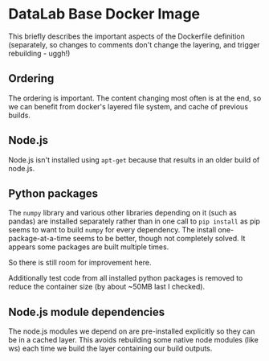 # DataLab Base Docker Image

This briefly describes the important aspects of the Dockerfile definition
(separately, so changes to comments don't change the layering, and trigger
rebuilding - uggh!)

## Ordering
The ordering is important. The content changing most often is at the end, so
we can benefit from docker's layered file system, and cache of previous builds.

## Node.js
Node.js isn't installed using `apt-get` because that results in an older
build of node.js.

## Python packages
The `numpy` library and various other libraries depending on it (such as pandas)
are installed separately rather than in one call to `pip install` as pip seems
to want to build `numpy` for every dependency. The install one-package-at-a-time
seems to be better, though not completely solved. It appears some packages are
built multiple times.

So there is still room for improvement here.

Additionally test code from all installed python packages is removed to reduce
the container size (by about ~50MB last I checked).

## Node.js module dependencies
The node.js modules we depend on are pre-installed explicitly so they can be
in a cached layer. This avoids rebuilding some native node modules (like ws)
each time we build the layer containing our build outputs.
